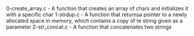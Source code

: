 0-create_array.c - A function that creates an array of chars and initializes it with a specific char
1-strdup.c - A function that returnsa pointer to a newly allocated space in memory, which contains a copy of te string given as a parameter
2-str_concat.c - A function that concatenates two strings

